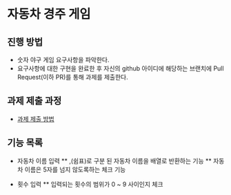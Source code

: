 # 자동차 경주 게임
## 진행 방법
* 숫자 야구 게임 요구사항을 파악한다.
* 요구사항에 대한 구현을 완료한 후 자신의 github 아이디에 해당하는 브랜치에 Pull Request(이하 PR)를 통해 과제를 제출한다.

## 과제 제출 과정
* [과제 제출 방법](https://github.com/next-step/nextstep-docs/tree/master/precourse)

## 기능 목록
* 자동차 이름 입력
    ** ,(쉼표)로 구분 된 자동차 이름을 배열로 반환하는 기능
    ** 자동차 이름은 5자를 넘지 않도록하는 체크 기능
  
* 횟수 입력
    ** 입력되는 횟수의 범위가 0 ~ 9 사이인지 체크